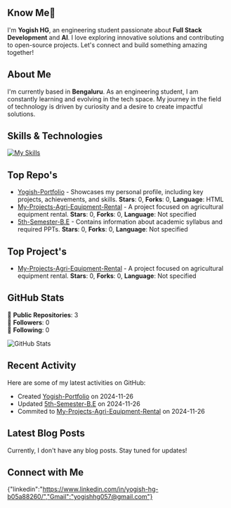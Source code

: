 ## Know Me👋

I'm **Yogish HG**, an engineering student passionate about **Full Stack Development** and **AI**. I love exploring innovative solutions and contributing to open-source projects. Let's connect and build something amazing together!

## About Me

I'm currently based in **Bengaluru**. As an engineering student, I am constantly learning and evolving in the tech space. My journey in the field of technology is driven by curiosity and a desire to create impactful solutions.

## Skills & Technologies

[![My Skills](https://skillicons.dev/icons?i=html,css,aws,react,mongodb,mysql&perline=10)](https://skillicons.dev)


## Top Repo's

- [Yogish-Portfolio](https://github.com/yogishhg9964/Yogish-Portfolio) - Showcases my personal profile, including key projects, achievements, and skills. **Stars**: 0, **Forks**: 0, **Language**: HTML
- [My-Projects-Agri-Equipment-Rental](https://github.com/yogishhg9964/My-Projects-Agri-Equipment-Rental) - A project focused on agricultural equipment rental. **Stars**: 0, **Forks**: 0, **Language**: Not specified
- [5th-Semester-B.E](https://github.com/yogishhg9964/5th-Semester-B.E) - Contains information about academic syllabus and required PPTs. **Stars**: 0, **Forks**: 0, **Language**: Not specified

## Top Project's

- [My-Projects-Agri-Equipment-Rental](https://github.com/yogishhg9964/My-Projects-Agri-Equipment-Rental) - A project focused on agricultural equipment rental. **Stars**: 0, **Forks**: 0, **Language**: Not specified

## GitHub Stats

🌟 **Public Repositories**: 3  
👥 **Followers**: 0  
🔗 **Following**: 0  


![GitHub Stats](https://github-readme-stats.vercel.app/api?username=yogishhg9964&show_icons=true&theme=radical)

## Recent Activity

Here are some of my latest activities on GitHub:
- Created [Yogish-Portfolio](https://github.com/yogishhg9964/Yogish-Portfolio) on 2024-11-26
- Updated [5th-Semester-B.E](https://github.com/yogishhg9964/5th-Semester-B.E) on 2024-11-26
- Commited to [My-Projects-Agri-Equipment-Rental](https://github.com/yogishhg9964/My-Projects-Agri-Equipment-Rental) on 2024-11-26

## Latest Blog Posts

Currently, I don't have any blog posts. Stay tuned for updates!

## Connect with Me

{"linkedin":"https://www.linkedin.com/in/yogish-hg-b05a88260/","Gmail":"yogishhg057@gmail.com"}
